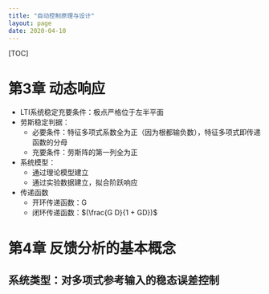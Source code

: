 ```yaml
---
title: "自动控制原理与设计"
layout: page
date: 2020-04-10
---
```

[TOC]


# 第3章 动态响应
- LTI系统稳定充要条件：极点严格位于左半平面
- 劳斯稳定判据：
    - 必要条件：特征多项式系数全为正（因为根都输负数），特征多项式即传递函数的分母
    - 充要条件：劳斯阵的第一列全为正
- 系统模型：
    - 通过理论模型建立
    - 通过实验数据建立，拟合阶跃响应
- 传递函数
    - 开环传递函数：G
    - 闭环传递函数：$(\frac{G D}{1 + GD})$

# 第4章 反馈分析的基本概念

## 系统类型：对多项式参考输入的稳态误差控制
